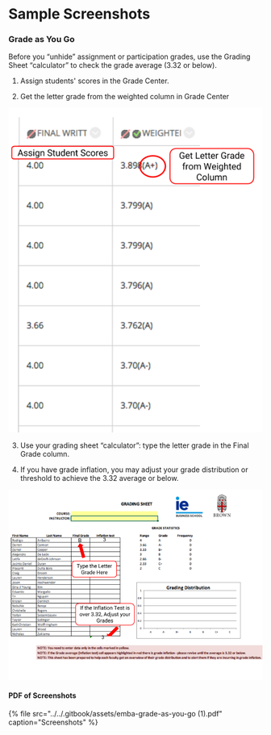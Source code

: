 # Sample Screenshots

### Grade as You Go 

Before you “unhide” assignment or participation grades, use the Grading Sheet “calculator” to check the grade average \(3.32 or below\). 

1. Assign students' scores in the Grade Center. 

2. Get the letter grade from the weighted column in Grade Center

![](../../.gitbook/assets/skinny-grade-gitbook.png)

3. Use your grading sheet “calculator”: type the letter grade in the Final Grade column. 

4. If you have grade inflation, you may adjust your grade distribution or threshold to achieve the 3.32 average or below.

![](../../.gitbook/assets/copy-of-template-for-faculty-development-screenshot-annotations-2.png)

#### PDF of Screenshots

{% file src="../../.gitbook/assets/emba-grade-as-you-go \(1\).pdf" caption="Screenshots" %}



